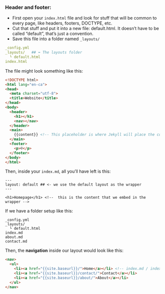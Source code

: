### Header and footer:
- First open your `index.html` file and look for stuff that will be common to every page, like headers, footers, DOCTYPE, etc.
- Cut that stuff and put it into a new file: default.html. It doesn’t have to be called “default”, that’s just a convention.
- Save this file into a folder named `_layouts/`

```yaml
_config.yml
_layouts/   ## ⬅︎ The layouts folder
  └ default.html
index.html
```
The file might look something like this:

```html
<!DOCTYPE html>
<html lang="en-ca">
<head>
  <meta charset="utf-8">
  <title>Website</title>
</head>
<body>
  <header>
    <h1></h1>
    <nav></nav>
  </header>
  <main>
    {{content}} <!-- This placeholder is where Jekyll will place the content from the index.html. -->
  </main>
  <footer>
    <p>©</p>
  </footer>
</body>
</html>
```

Then, inside your `index.md`, all you’ll have left is this:

```
---
layout: default ## <- we use the default layout as the wrapper
---

<h1>Homepage</h1> <!--  this is the content that we embed in the wrapper -->
```

If we have a folder setup like this:

```
_config.yml
_layouts/
  └ default.html
index.md
about.md
contact.md
```

Then, the **navigation** inside our layout would look like this:
```html
<nav>
  <ul>
    <li><a href="{{site.baseurl}}/">Home</a></li> <!-- index.md / index.html -->
    <li><a href="{{site.baseurl}}/contact/">Contact</a></li>
    <li><a href="{{site.baseurl}}/about/">About</a></li>
  </ul>
</nav>
```
